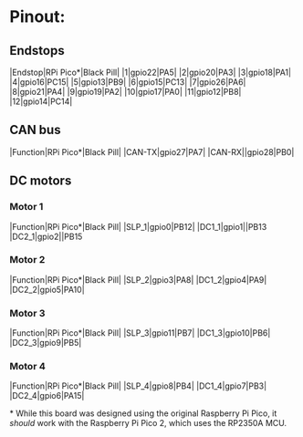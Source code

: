 # Pinout:

## Endstops

|Endstop|RPi Pico*|Black Pill|
|1|gpio22|PA5|
|2|gpio20|PA3|
|3|gpio18|PA1|
|4|gpio16|PC15|
|5|gpio13|PB9|
|6|gpio15|PC13|
|7|gpio26|PA6|
|8|gpio21|PA4|
|9|gpio19|PA2|
|10|gpio17|PA0|
|11|gpio12|PB8|
|12|gpio14|PC14|

## CAN bus

|Function|RPi Pico*|Black Pill|
|CAN-TX|gpio27|PA7|
|CAN-RX||gpio28|PB0|

## DC motors

### Motor 1

|Function|RPi Pico*|Black Pill|
|SLP_1|gpio0|PB12|
|DC1_1|gpio1||PB13
|DC2_1|gpio2||PB15

### Motor 2

|Function|RPi Pico*|Black Pill|
|SLP_2|gpio3|PA8|
|DC1_2|gpio4|PA9|
|DC2_2|gpio5|PA10|

### Motor 3

|Function|RPi Pico*|Black Pill|
|SLP_3|gpio11|PB7|
|DC1_3|gpio10|PB6|
|DC2_3|gpio9|PB5|

### Motor 4

|Function|RPi Pico*|Black Pill|
|SLP_4|gpio8|PB4|
|DC1_4|gpio7|PB3|
|DC2_4|gpio6|PA15|

\* While this board was designed using the original Raspberry Pi Pico, it _should_ work with the Raspberry Pi Pico 2, which uses the RP2350A MCU.

